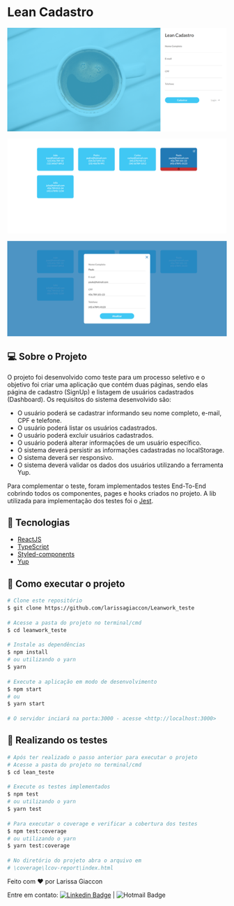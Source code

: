 # Lean Cadastro

![Lean_SignUp](https://github.com/larissagiaccon/Lean_teste/blob/main/src/assets/Lean%20-%20SignUp.png)

![Lean_Dashboard](https://github.com/larissagiaccon/Lean_teste/blob/main/src/assets/Lean%20-%20Dashboard.png)

![Lean_Dashboard_EditUser](https://github.com/larissagiaccon/Lean_teste/blob/main/src/assets/Lean%20-%20Dashboard%20-%20EditUser.png)

## :computer: Sobre o Projeto

O projeto foi desenvolvido como teste para um processo seletivo e o objetivo foi criar uma aplicação que contém duas páginas, sendo elas página de cadastro (SignUp) e listagem de usuários cadastrados (Dashboard).
Os requisitos do sistema desenvolvido são:

- O usuário poderá se cadastrar informando seu nome completo, e-mail, CPF e telefone.
- O usuário poderá listar os usuários cadastrados.
- O usuário poderá excluir usuários cadastrados.
- O usuário poderá alterar informações de um usuário específico.
- O sistema deverá persistir as informações cadastradas no localStorage.
- O sistema deverá ser responsivo.
- O sistema deverá validar os dados dos usuários utilizando a ferramenta Yup.

Para complementar o teste, foram implementados testes End-To-End cobrindo todos os componentes, pages e hooks criados no projeto. A lib utilizada para implementação dos testes foi o [Jest](https://jestjs.io/).

## :rocket: Tecnologias

- [ReactJS](https://reactjs.org/)
- [TypeScript](https://www.typescriptlang.org/)
- [Styled-components](https://styled-components.com/)
- [Yup](https://github.com/jquense/yup)

## :rocket: Como executar o projeto

```bash
# Clone este repositório
$ git clone https://github.com/larissagiaccon/Leanwork_teste

# Acesse a pasta do projeto no terminal/cmd
$ cd leanwork_teste

# Instale as dependências
$ npm install
# ou utilizando o yarn
$ yarn

# Execute a aplicação em modo de desenvolvimento
$ npm start
# ou
$ yarn start

# O servidor inciará na porta:3000 - acesse <http://localhost:3000>
```


## :rocket: Realizando os testes

```bash
# Após ter realizado o passo anterior para executar o projeto
# Acesse a pasta do projeto no terminal/cmd
$ cd lean_teste

# Execute os testes implementados
$ npm test
# ou utilizando o yarn
$ yarn test

# Para executar o coverage e verificar a cobertura dos testes
$ npm test:coverage
# ou utilizando o yarn
$ yarn test:coverage

# No diretório do projeto abra o arquivo em
# \coverage\lcov-report\index.html
```

Feito com :heart: por Larissa Giaccon

Entre em contato: [![Linkedin Badge](https://img.shields.io/badge/-LarissaGiaccon-blue?style=flat-square&logo=Linkedin&logoColor=white&link=https://www.linkedin.com/in/larissagiaccon)](https://www.linkedin.com/in/larissagiaccon) 
| 
![Hotmail Badge](https://img.shields.io/badge/-larissa_souz@hotmail.com-0078D4?style=flat-square&amp;logo=microsoft-outlook&amp;logoColor=white&amp;link=mailto:larissa_souz@hotmail.com)
